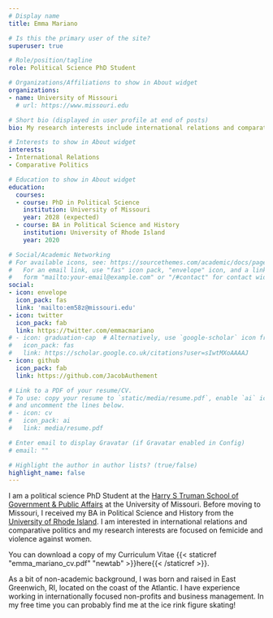 ```yaml
---
# Display name
title: Emma Mariano

# Is this the primary user of the site?
superuser: true

# Role/position/tagline
role: Political Science PhD Student

# Organizations/Affiliations to show in About widget
organizations:
- name: University of Missouri
  # url: https://www.missouri.edu

# Short bio (displayed in user profile at end of posts)
bio: My research interests include international relations and comparative politics 

# Interests to show in About widget
interests:
- International Relations
- Comparative Politics 

# Education to show in About widget
education:
  courses:
  - course: PhD in Political Science
    institution: University of Missouri
    year: 2028 (expected)
  - course: BA in Political Science and History 
    institution: University of Rhode Island 
    year: 2020

# Social/Academic Networking
# For available icons, see: https://sourcethemes.com/academic/docs/page-builder/#icons
#   For an email link, use "fas" icon pack, "envelope" icon, and a link in the
#   form "mailto:your-email@example.com" or "/#contact" for contact widget.
social:
- icon: envelope
  icon_pack: fas
  link: 'mailto:em58z@missouri.edu'
- icon: twitter
  icon_pack: fab
  link: https://twitter.com/emmacmariano
# - icon: graduation-cap  # Alternatively, use `google-scholar` icon from `ai` icon pack
#   icon_pack: fas
#   link: https://scholar.google.co.uk/citations?user=sIwtMXoAAAAJ
- icon: github
  icon_pack: fab
  link: https://github.com/JacobAuthement

# Link to a PDF of your resume/CV.
# To use: copy your resume to `static/media/resume.pdf`, enable `ai` icons in `params.toml`, 
# and uncomment the lines below.
# - icon: cv
#   icon_pack: ai
#   link: media/resume.pdf

# Enter email to display Gravatar (if Gravatar enabled in Config)
# email: ""

# Highlight the author in author lists? (true/false)
highlight_name: false
---
```


I am a political science PhD Student at the [Harry S Truman School of Government & Public Affairs](https://truman.missouri.edu) at the University of Missouri. Before moving to Missouri, I received my BA in Political Science and History from the [University of Rhode Island](https://web.uri.edu/politicalscience/). I am interested in international relations and comparative politics and my research interests are focused on femicide and violence against women. 

You can download a copy of my Curriculum Vitae {{< staticref "emma_mariano_cv.pdf" "newtab" >}}here{{< /staticref >}}.

As a bit of non-academic background, I was born and raised in East Greenwich, RI, located on the coast of the Atlantic. I have experience working in internationally focused non-profits and business management. In my free time you can probably find me at the ice rink figure skating!
